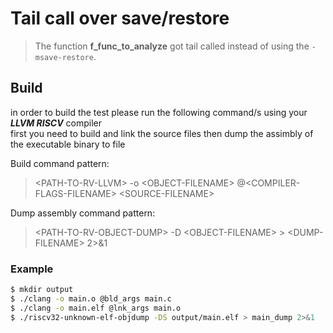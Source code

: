 # Tail call over save/restore

> The function **f_func_to_analyze** got tail called instead of using the ```-msave-restore```.


## Build
in order to build the test please run the following command/s using your **_LLVM RISCV_** compiler<br/>
first you need to build and link the source files then dump the assimbly of the executable binary to file

Build command pattern:
> &lt;PATH-TO-RV-LLVM&gt; -o &lt;OBJECT-FILENAME&gt; @&lt;COMPILER-FLAGS-FILENAME&gt; &lt;SOURCE-FILENAME&gt;

Dump assembly command pattern:
> &lt;PATH-TO-RV-OBJECT-DUMP&gt; -D &lt;OBJECT-FILENAME&gt; &gt; &lt;DUMP-FILENAME&gt; 2&gt;&amp;1

### Example

```sh
$ mkdir output
$ ./clang -o main.o @bld_args main.c
$ ./clang -o main.elf @lnk_args main.o
$ ./riscv32-unknown-elf-objdump -DS output/main.elf > main_dump 2>&1
```
